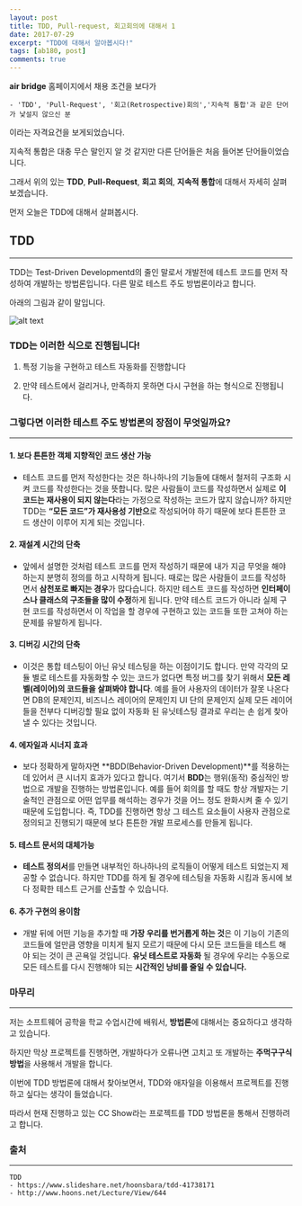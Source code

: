```yaml
---
layout: post
title: TDD, Pull-request, 회고회의에 대해서 1
date: 2017-07-29
excerpt: "TDD에 대해서 알아봅시다!"
tags: [ab180, post]
comments: true
---
```


**air bridge** 홈페이지에서 채용 조건을 보다가 

```
- 'TDD', 'Pull-Request', '회고(Retrospective)회의','지속적 통합'과 같은 단어가 낯설지 않으신 분
```

이라는 자격요건을 보게되었습니다.

지속적 통합은 대충 무슨 말인지 알 것 같지만 다른 단어들은 처음 들어본 단어들이었습니다.

그래서 위의 있는 **TDD**, **Pull-Request**, **회고 회의**, **지속적 통합**에 대해서 자세히 살펴보겠습니다.

먼저 오늘은 TDD에 대해서 살펴봅시다.

## TDD
------
TDD는 Test-Driven Developmentd의 줄인 말로서 개발전에 테스트 코드를 먼저 작성하여 개발하는 방법론입니다. 다른 말로 테스트 주도 방법론이라고 합니다.

아래의 그림과 같이 말입니다.

![alt text](http://www.hoons.net/FileUpload/201404/07/%EA%B7%B8%EB%A6%BC2.png)

### TDD는 이러한 식으로 진행됩니다!

1. 특정 기능을 구현하고 테스트 자동화를 진행합니다

2. 만약 테스트에서 걸리거나, 만족하지 못하면 다시 구현을 하는 형식으로 진행됩니다.

### 그렇다면 이러한 테스트 주도 방법론의 장점이 무엇일까요?
-----------------------------------------------------

#### 1. 보다 튼튼한 객체 지향적인 코드 생산 가능

- 테스트 코드를 먼저 작성한다는 것은 하나하나의 기능들에 대해서 철저히 구조화 시켜 
코드를 작성한다는 것을 뜻합니다. 많은 사람들이 코드를 작성하면서 실제로 **이 코드는 재사용이 되지 않는다**라는 가정으로 작성하는 코드가 많지 않습니까? 하지만 TDD는 **“모든 코드”가 재사용성 기반으**로 작성되어야 하기 때문에 보다 튼튼한 코드 생산이 이루어 지게 되는 것입니다.

#### 2. 재설계 시간의 단축  

- 앞에서 설명한 것처럼 테스트 코드를 먼저 작성하기 때문에 내가 지금 무엇을 해야 하는지 분명히 정의를 하고 시작하게 됩니다. 때로는 많은 사람들이 코드를 작성하면서 **삼천포로 빠지는 경우**가 많다습니다. 하지만 테스트 코드를 작성하면 **인터페이스나 클래스의 구조들을 많이 수정**하게 됩니다. 만약 테스트 코드가 아니라 실제 구현 코드를 작성하면서 이 작업을 할 경우에 구현하고 있는 코드들 또한 고쳐야 하는 문제를 유발하게 됩니다.

#### 3. 디버깅 시간의 단축

- 이것은 통합 테스팅이 아닌 유닛 테스팅을 하는 이점이기도 합니다. 만약 각각의 모듈 별로 테스트를 자동화할 수 있는 코드가 없다면 특정 버그를 찾기 위해서 **모든 레벨(레이어)의 코드들을 살펴봐야 합니다**. 예를 들어 사용자의 데이터가 잘못 나온다면 DB의 문제인지, 비즈니스 레이어의 문제인지 UI 단의 문제인지 실제 모든 레이어들을 전부다 디버깅할 필요 없이 자동화 된 유닛테스팅 결과로 우리는 손 쉽게 찾아 낼 수 있다는 것입니다.

#### 4. 에자일과 시너지 효과

- 보다 정확하게 말하자면 **BDD(Behavior-Driven Development)**를 적용하는데 있어서 큰  시너지 효과가 있다고 합니다. 여기서 **BDD**는 행위(동작) 중심적인 방법으로 개발을 진행하는 방법론입니다. 예를 들어 회의를 할 때도 항상 개발자는 기술적인 관점으로 어떤 업무를 해석하는 경우가 것을 어느 정도 완화시켜 줄 수 있기 때문에 도입합니다. 즉, TDD를 진행하면 항상 그 테스트 요소들이 사용자 관점으로 정의되고 진행되기 때문에 보다 튼튼한 개발 프로세스를 만들게 됩니다.

#### 5. 테스트 문서의 대체가능

- **테스트 정의서**를 만들면  내부적인 하나하나의 로직들이 어떻게 테스트 되었는지 제공할 수 없습니다. 하지만 TDD를 하게 될 경우에 테스팅을 자동화 시킴과 동시에 보다 정확한 테스트 근거를 산출할 수 있습니다.

#### 6. 추가 구현의 용이함

- 개발 뒤에 어떤 기능을 추가할 때 **가장 우리를 번거롭게 하는 것**은 이 기능이 기존의 코드들에 얼만큼 영향을 미치게 될지 모르기 때문에 다시 모든 코드들을 테스트 해야 되는 것이 큰 곤욕일 것입니다. **유닛 테스트로 자동화** 될 경우에 우리는 수동으로 모든 테스트를 다시 진행해야 되는 **시간적인 낭비를 줄일 수 있습니다.**

### 마무리
---------

저는 소프트웨어 공학을 학교 수업시간에 배워서, **방법론**에 대해서는 중요하다고 생각하고 있습니다.

하지만 막상 프로젝트를 진행하면, 개발하다가 오류나면 고치고 또 개발하는 **주먹구구식 방법**을 사용해서 개발을 합니다.

이번에 TDD 방법론에 대해서 찾아보면서, TDD와 애자일을 이용해서 프로젝트를 진행하고 싶다는 생각이 들었습니다.

따라서 현재 진행하고 있는 CC Show라는 프로젝트를 TDD 방법론을 통해서 진행하려고 합니다.

### 출처
-------
```
TDD 
- https://www.slideshare.net/hoonsbara/tdd-41738171
- http://www.hoons.net/Lecture/View/644
``` 